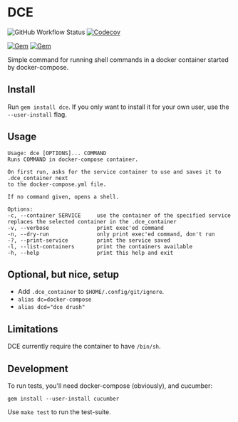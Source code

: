 DCE
===

![GitHub Workflow Status](https://img.shields.io/github/actions/workflow/status/xendk/dce/push.yml?style=for-the-badge&branch=main)
[![Codecov](https://img.shields.io/codecov/c/github/xendk/dce.svg?style=for-the-badge)](https://codecov.io/gh/xendk/dce)

[![Gem](https://img.shields.io/gem/v/dce.svg?style=for-the-badge)](https://rubygems.org/gems/dce)
[![Gem](https://img.shields.io/gem/dt/dce.svg?style=for-the-badge)](https://rubygems.org/gems/dce)

Simple command for running shell commands in a docker container
started by docker-compose.

Install
-------------------------
Run `gem install dce`. If you only want to install it for your own user, use the `--user-install` flag.

Usage
-------------------------
```shell
Usage: dce [OPTIONS]... COMMAND
Runs COMMAND in docker-compose container.

On first run, asks for the service container to use and saves it to .dce_container next
to the docker-compose.yml file.

If no command given, opens a shell.

Options:
-c, --container SERVICE     use the container of the specified service
replaces the selected container in the .dce_container
-v, --verbose               print exec'ed command
-n, --dry-run               only print exec'ed command, don't run
-?, --print-service         print the service saved
-l, --list-containers       print the containers available
-h, --help                  print this help and exit
```

Optional, but nice, setup
-------------------------

* Add `.dce_container` to `$HOME/.config/git/ignore`.
* `alias dc=docker-compose`
* `alias dcd="dce drush"`

Limitations
-----------

DCE currently require the container to have `/bin/sh`.

Development
-----------

To run tests, you'll need docker-compose (obviously), and cucumber:

``` shell
gem install --user-install cucumber
```

Use `make test` to run the test-suite.
